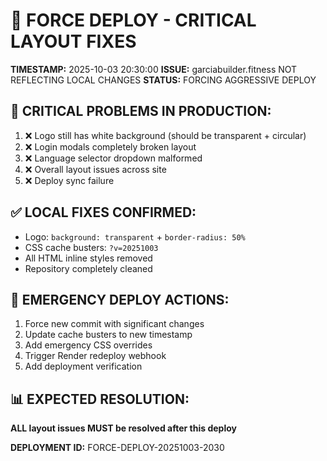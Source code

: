 # 🚨 FORCE DEPLOY - CRITICAL LAYOUT FIXES

**TIMESTAMP:** 2025-10-03 20:30:00
**ISSUE:** garciabuilder.fitness NOT REFLECTING LOCAL CHANGES
**STATUS:** FORCING AGGRESSIVE DEPLOY

## 🔴 CRITICAL PROBLEMS IN PRODUCTION:
1. ❌ Logo still has white background (should be transparent + circular)
2. ❌ Login modals completely broken layout
3. ❌ Language selector dropdown malformed
4. ❌ Overall layout issues across site
5. ❌ Deploy sync failure

## ✅ LOCAL FIXES CONFIRMED:
- Logo: `background: transparent` + `border-radius: 50%`
- CSS cache busters: `?v=20251003`
- All HTML inline styles removed
- Repository completely cleaned

## 🚀 EMERGENCY DEPLOY ACTIONS:
1. Force new commit with significant changes
2. Update cache busters to new timestamp
3. Add emergency CSS overrides
4. Trigger Render redeploy webhook
5. Add deployment verification

## 📊 EXPECTED RESOLUTION:
**ALL layout issues MUST be resolved after this deploy**

**DEPLOYMENT ID:** FORCE-DEPLOY-20251003-2030

